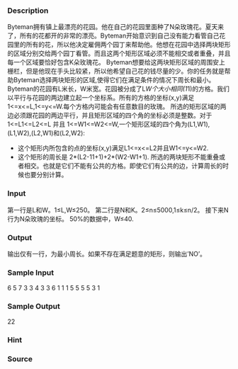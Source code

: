
### Description
Byteman拥有镇上最漂亮的花园。他在自己的花园里面种了N朵玫瑰花。夏天来了，所有的花都开的非常的漂亮。Byteman开始意识到自己没有能力看管自己花园里的所有的花，所以他决定雇佣两个园丁来帮助他。他想在花园中选择两块矩形的区域分别交给两个园丁看管。而且这两个矩形区域必须不能相交或者重叠，并且每一个区域要恰好包含K朵玫瑰花。
Byteman想要给这两块矩形区域的周围安上栅栏，但是他现在手头比较紧，所以他希望自己花的钱尽量的少。你的任务就是帮助Byteman选择两块矩形的区域,使得它们在满足条件的情况下周长和最小。
Byteman的花园有L米长，W米宽。花园被分成了L*W个大小相同(1*1)的方格。我们以平行与花园的两边建立起一个坐标系。所有的方格的坐标(x,y)满足1<=x<=L,1<=y<=W.每个方格内可能会有任意数目的玫瑰。
所选的矩形区域的两边必须跟花园的两边平行，并且矩形区域的四个角的坐标必须是整数。对于1<=L1<=L2<=L 并且 1<=W1<=W2<=W,一个矩形区域的四个角为(L1,W1),(L1,W2),(L2,W1)和(L2,W2):
* 这个矩形内所包含的点的坐标(x,y)满足L1<=x<=L2并且W1<=y<=W2.
* 这个矩形的周长是 2*(L2-11+1)+2*(W2-W1+1).
所选的两块矩形不能重叠或者相交。也就是它们不能有公共的方格。即使它们有公共的边，计算周长的时候也要分别计算。
### Input

第一行是L和W。1≤L,W≤250。
第二行是N和K。2≤n≤5000,1≤k≤n/2。
接下来N行为N朵玫瑰的坐标。
50%的数据中，W≤40.

### Output
输出仅有一行，为最小周长。如果不存在满足题意的矩形，则输出’NO’。

### Sample Input
6 5
7 3
3 4
3 3
6 1
1 1
5 5
5 5
3 1	

### Sample Output
22
### Hint

### Source
